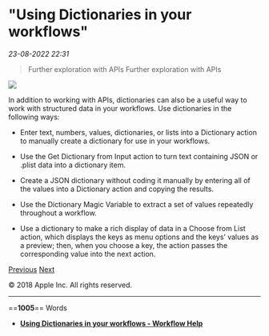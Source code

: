 # "Using Dictionaries in your workflows"

*23-08-2022 22:31* 

> Further exploration with APIs
Further exploration with APIs

![](https://help.apple.com/workflow/en.lproj/GlobalArt/AppIconDefault_Workflow.png)

In addition to working with APIs, dictionaries can also be a useful way to work with structured data in your workflows. Use dictionaries in the following ways:

-   Enter text, numbers, values, dictionaries, or lists into a Dictionary action to manually create a dictionary for use in your workflows.
    
-   Use the Get Dictionary from Input action to turn text containing JSON or .plist data into a dictionary item.
    
-   Create a JSON dictionary without coding it manually by entering all of the values into a Dictionary action and copying the results.
    
-   Use the Dictionary Magic Variable to extract a set of values repeatedly throughout a workflow.
    
-   Use a dictionary to make a rich display of data in a Choose from List action, which displays the keys as menu options and the keys’ values as a preview; then, when you choose a key, the action passes the corresponding value into the next action.
    

[Previous](https://help.apple.com/workflow/#/apdfb33b0e17) [Next](https://help.apple.com/workflow/#/apd6e3d33040)

© 2018 Apple Inc. All rights reserved.
***

==**1005**== Words

- **[Using Dictionaries in your workflows - Workflow Help](https://help.apple.com/workflow/#/apd43b69f337)**